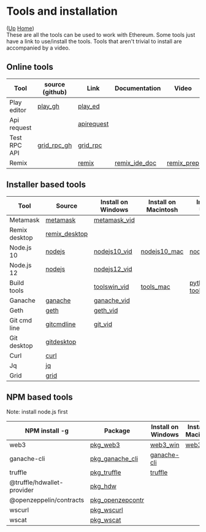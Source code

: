 # Tools and installation

([Up](..) [Home](..\..))<br>
These are all the tools can be used to work with Ethereum. Some tools just have a link to use/install the tools.
Tools that aren't trivial to install are accompanied by a video.

## Online tools

| Tool          | source (github) | Link          | Documentation   | Video
| ------------  | ---------       | -----         | -----------     | -----------
| Play editor   | [play_gh]       | [play_ed]     |                 |
| Api request   |                 | [apirequest]  |                 |
| Test RPC API  | [grid_rpc_gh]   | [grid_rpc]    |                 |
| Remix         |                 | [remix]       | [remix_ide_doc] | [remix_prep]


[play_gh]:          https://github.com/playproject-io/play-ed


[play_ed]:          https://playproject.io/play-ed/
[apirequest]:       https://www.apirequest.io/

[grid_rpc]:         https://web3examples.com/grid-rpc-app/build
[grid_rpc_gh]:      https://github.com/web3examples/grid-rpc-app
[remix]:            https://remix.ethereum.org
[remix_prep]:       Prepare_Remix.html

[remix_ide_doc]:    https://remix-ide.readthedocs.io/en/latest/



## Installer based tools

| Tool            | Source                  | Install on Windows     | Install on Macintosh   |  Install on Ubuntu  
| --------------- | ---------               | ----------------       | ---------              | ---------
| Metamask        | [metamask]              | [metamask_vid]         |                        |
| Remix desktop   | [remix_desktop]
| Node.js 10      | [nodejs]                | [nodejs10_vid]         | [nodejs10_mac]         | [nodejs10_ubu]
| Node.js 12      | [nodejs]                | [nodejs12_vid]         |                        |
| Build tools     |                         | [toolswin_vid]         | [tools_mac]            | [python_ubu]<br>[tools_ubu]
| Ganache         | [ganache]               | [ganache_vid]
| Geth            | [geth]                  | [geth_vid]   
| Git cmd line    | [gitcmdline]            | [git_vid]    
| Git desktop     | [gitdesktop]
| Curl            | [curl]
| Jq              | [jq]
| Grid            | [grid]


[metamask]:      https://metamask.io
[remix_desktop]: https://github.com/ethereum/remix-desktop/releases
[nodejs]:        https://nodejs.org/en/
[ganache]:       https://www.trufflesuite.com/ganache
[geth]:          https://geth.ethereum.org/downloads
[gitcmdline]:    https://git-scm.com/download/win
[gitdesktop]:    https://desktop.github.com
[curl]:          https://curl.haxx.se/download.html
[jq]:            https://stedolan.github.io/jq/download
[grid]:          https://grid.ethereum.org

[metamask_vid]:  Install_MetaMask_Windows.html
[nodejs10_vid]:  Install_node.js_10_Windows.html
[nodejs12_vid]:  Install_node.js_12_Windows.html
[toolswin_vid]:  Install_tools_Windows.html
[ganache_vid]:   Install_ganache_Windows_Use_HTTPS.html
[geth_vid]:      Install_geth_Windows_use_https.html
[git_vid]:       Install_git_Windows.html

[nodejs10_mac]:  Install_node.js_Macintosh.html
[tools_mac]:     Install_tools_Macintosh.html
[nodejs10_ubu]:  Install_node.js_10_Ubuntu.html

[python_ubu]:    Install_python_Ubuntu.html
[tools_ubu]:     Install_tools_Ubuntu.html

## NPM based tools

Note: install node.js first

| NPM install -g             | Package            | Install on Windows  | Install on Macintosh  |  Install on Ubuntu  
| ------------               | -----              | ---------           | -------------------   | --------- 
| web3                       | [pkg_web3]         | [web3_win]          | [web3_mac]            | [web3_ubu]
| ganache-cli                | [pkg_ganache_cli]  | [ganache-cli]
| truffle                    | [pkg_truffle]      | [truffle]
| @truffle/hdwallet-provider | [pkg_hdw]
| @openzeppelin/contracts    | [pkg_openzepcontr]
| wscurl                     | [pkg_wscurl]
| wscat                      | [pkg_wscat] 

[pkg_web3]:         https://www.npmjs.com/package/web3
[pkg_ganache_cli]:  https://www.npmjs.com/package/ganache-cli
[pkg_truffle]:      https://www.npmjs.com/package/truffle
[pkg_hdw]:          https://www.npmjs.com/package/@truffle/hdwallet-provider
[pkg_openzepcontr]: https://www.npmjs.com/package/@openzeppelin/contracts
[pkg_wscurl]:       https://www.npmjs.com/package/wscurl
[pkg_wscat]:        https://www.npmjs.com/package/wscat

[web3_win]:         Install_Web3_Windows.html
[web3_mac]:         Install_Web3_Macintosh.html
[web3_ubu]:         Install_Web3_Ubuntu.html
[ganache-cli]:      Install_ganache_cli_Windows_Use_HTTPS.html
[truffle]:          Install_Truffle.html

